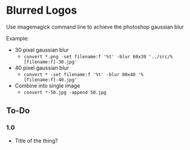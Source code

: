 # Blurred Logos
Use imagemagick command line to achieve the photoshop gaussian blur

Example:
- 30 pixel gaussian blur
    - `convert *.png -set filename:f '%t' -blur 60x30 '../src/%[filename:f]-30.jpg'`
- 40 pixel gaussian blur
    - `convert * -set filename:f '%t' -blur 80x40 '%[filename:f]-40.jpg'`
- Combine into single image
    - `convert *-50.jpg -append 50.jpg`


## To-Do

### 1.0
- Title of the thing? <title> tag at least
- iOS get input to show next to keyboard
- Test in IE8 (make images work as svg fallbacks)
- Make sure analytics are in
- "Slide down" success screen on iOS


### Would be nice
- 'Reset' game rather than reload

## Before Pushing
- Make sure shuffle is on
- Make sure clicking the points doesnt end the game
- Remove console.log
- Publish Blog Post
